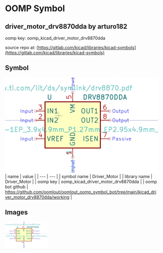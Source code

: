 # OOMP Symbol  
## driver_motor_drv8870dda  by arturo182  
  
oomp key: oomp_kicad_driver_motor_drv8870dda  
  
source repo at: [https://gitlab.com/kicad/libraries/kicad-symbols](https://gitlab.com/kicad/libraries/kicad-symbols)  
## Symbol  
  
[![working.png](working_600.png)](working.png)  
| name | value | 
| --- | --- | 
| symbol name | Driver_Motor | 
| library name | Driver_Motor | 
| oomp key | oomp_kicad_driver_motor_drv8870dda | 
| oomp bot github | https://github.com/oomlout/oomlout_oomp_symbol_bot/tree/main/kicad_driver_motor_drv8870dda/working | 
## Images  
  
[![working.png](working_140.png)](working.png)  
